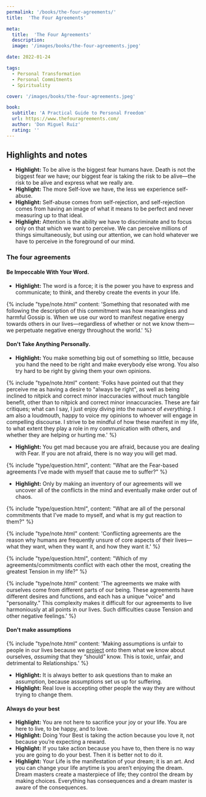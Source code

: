 ```yaml
---
permalink: '/books/the-four-agreements/'
title:  'The Four Agreements'

meta: 
  title:  'The Four Agreements'
  description: 
  image: '/images/books/the-four-agreements.jpeg'

date: 2022-01-24

tags:
  - Personal Transformation
  - Personal Commitments
  - Spirituality

cover: '/images/books/the-four-agreements.jpeg'

book:
  subtitle: 'A Practical Guide to Personal Freedom'
  url: https://www.thefouragreements.com/
  author: 'Don Miguel Ruiz'
  rating: ''
---
```


## Highlights and notes  
  - **Highlight:** To be alive is the biggest fear humans have. Death is not the biggest fear we have; our biggest fear is taking the risk to be alive—the risk to be alive and express what we really are.
  - **Highlight:** The more Self-love we have, the less we experience self-abuse.
  - **Highlight:** Self-abuse comes from self-rejection, and self-rejection comes from having an image of what it means to be perfect and never measuring up to that ideal.
  - **Highlight:** Attention is the ability we have to discriminate and to focus only on that which we want to perceive. We can perceive millions of things simultaneously, but using our attention, we can hold whatever we have to perceive in the foreground of our mind.

### The four agreements

#### Be Impeccable With Your Word.  
  - **Highlight:** The word is a force; it is the power you have to express and communicate; to think, and thereby create the events in your life.

{% include "type/note.html" content: 'Something that resonated with me following the description of this commitment was how meaningless and harmful Gossip is. When we use our word to manifest negative energy towards others in our lives—regardless of whether or not we know them—we perpetuate negative energy throughout the world.' %}

#### Don't Take Anything Personally.  
  - **Highlight:** You make something big out of something so little, because you hand the need to be right and make everybody else wrong. You also try hard to be right by giving them your own opinions.

{% include "type/note.html" content: 'Folks have pointed out that they perceive me as having a desire to "always be right", as well as being inclined to nitpick and correct minor inaccuracies without much tangible benefit, other than to nitpick and correct minor innaccuracies. These are fair critiques; what can I say, I just enjoy diving into the nuance of <em>everything</em>. I am also a loudmouth, happy to voice my opinions to whoever will engage in compelling discourse. I strive to be mindful of how these manifest in my life, to what extent they play a role in my communication with others, and whether they are helping or hurting me.' %}

  - **Highlight:** You get mad because you are afraid, because you are dealing with Fear. If you are not afraid, there is no way you will get mad.

{% include "type/question.html", content: "What are the Fear-based agreements I’ve made with myself that cause me to suffer?" %}

  - **Highlight:** Only by making an inventory of our agreements will we uncover all of the conflicts in the mind and eventually make order out of chaos.

{% include "type/question.html", content: "What are all of the personal commitments that I’ve made to myself, and what is my gut reaction to them?" %}

{% include "type/note.html" content: 'Conflicting agreements are the reason why humans are frequently unsure of core aspects of their lives—what they want, when they want it, and how they want it.' %}

{% include "type/question.html", content: "Which of my agreements/commitments conflict with each other the most, creating the greatest Tension in my life?" %}

{% include "type/note.html" content: 'The agreements we make with ourselves come from different parts of our being. These agreements have different desires and functions, and each has a unique "voice" and "personality." This complexity makes it difficult for our agreements to live harmoniously at all points in our lives. Such difficulties cause Tension and other negative feelings.' %}

#### Don't make assumptions

{% include "type/note.html" content: 'Making assumptions is unfair to people in our lives because we <a href="https://www.psychologytoday.com/us/basics/projection" title="projection" target="_blank">project</a> onto them what we know about ourselves, <em>assuming</em> that they “should” know. This is toxic, unfair, and detrimental to Relationships.' %}

- **Highlight:** It is always better to ask questions than to make an assumption, because assumptions set us up for suffering.
- **Highlight:** Real love is accepting other people the way they are without trying to change them.

#### Always do your best
  - **Highlight:** You are not here to sacrifice your joy or your life. You are here to live, to be happy, and to love.
  - **Highlight:** Doing Your Best is taking the action because you love it, not because you’re expecting a reward. 
  - **Highlight:** If you take action because you have to, then there is no way you are going to do your best. Then it is better not to do it.
  - **Highlight:** Your Life is the manifestation of your dream; it is an art. And you can change your life anytime is you aren’t enjoying the dream. Dream masters create a masterpiece of life; they control the dream by making choices. Everything has consequences and a dream master is aware of the consequences.
